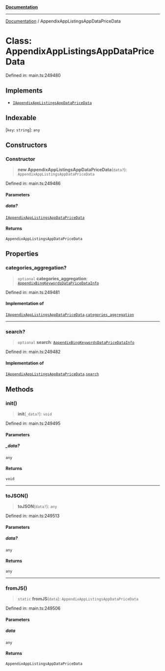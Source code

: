 [**Documentation**](../README.md)

***

[Documentation](../README.md) / AppendixAppListingsAppDataPriceData

# Class: AppendixAppListingsAppDataPriceData

Defined in: main.ts:249480

## Implements

- [`IAppendixAppListingsAppDataPriceData`](../interfaces/IAppendixAppListingsAppDataPriceData.md)

## Indexable

\[`key`: `string`\]: `any`

## Constructors

### Constructor

> **new AppendixAppListingsAppDataPriceData**(`data?`): `AppendixAppListingsAppDataPriceData`

Defined in: main.ts:249486

#### Parameters

##### data?

[`IAppendixAppListingsAppDataPriceData`](../interfaces/IAppendixAppListingsAppDataPriceData.md)

#### Returns

`AppendixAppListingsAppDataPriceData`

## Properties

### categories\_aggregation?

> `optional` **categories\_aggregation**: [`AppendixBingKeywordsDataPriceDataInfo`](AppendixBingKeywordsDataPriceDataInfo.md)

Defined in: main.ts:249481

#### Implementation of

[`IAppendixAppListingsAppDataPriceData`](../interfaces/IAppendixAppListingsAppDataPriceData.md).[`categories_aggregation`](../interfaces/IAppendixAppListingsAppDataPriceData.md#categories_aggregation)

***

### search?

> `optional` **search**: [`AppendixBingKeywordsDataPriceDataInfo`](AppendixBingKeywordsDataPriceDataInfo.md)

Defined in: main.ts:249482

#### Implementation of

[`IAppendixAppListingsAppDataPriceData`](../interfaces/IAppendixAppListingsAppDataPriceData.md).[`search`](../interfaces/IAppendixAppListingsAppDataPriceData.md#search)

## Methods

### init()

> **init**(`_data?`): `void`

Defined in: main.ts:249495

#### Parameters

##### \_data?

`any`

#### Returns

`void`

***

### toJSON()

> **toJSON**(`data?`): `any`

Defined in: main.ts:249513

#### Parameters

##### data?

`any`

#### Returns

`any`

***

### fromJS()

> `static` **fromJS**(`data`): `AppendixAppListingsAppDataPriceData`

Defined in: main.ts:249506

#### Parameters

##### data

`any`

#### Returns

`AppendixAppListingsAppDataPriceData`
